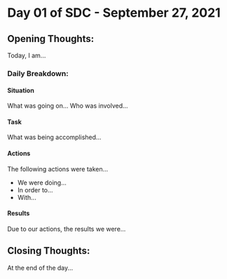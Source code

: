 # Day 01 of SDC - September 27, 2021

## Opening Thoughts:

Today, I am...

### Daily Breakdown:

#### Situation

What was going on...
Who was involved...

#### Task

What was being accomplished...

#### Actions

The following actions were taken...

- We were doing...
- In order to...
- With...

#### Results

Due to our actions, the results we were...

## Closing Thoughts:

At the end of the day...